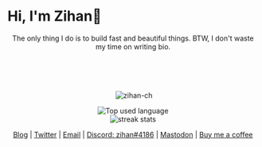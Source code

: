 # Hi, I'm Zihan🚀

<p align="center">
  The only thing I do is to build fast and beautiful things.
  BTW, I don't waste my time on writing bio.
</p>

<br />
<br />
<br />

<p align="center">&nbsp;<img align="center" src="https://github-readme-stats.vercel.app/api?username=zihan-ch&show_icons=true&locale=en&theme=graywhite" alt="zihan-ch" /></p>

<div align="center">
  <img src="https://github-readme-stats.vercel.app/api/top-langs/?username=zihan-ch&layout=compact&theme=graywhite" alt="Top used language" />
</div>

<div align="center">
  <img src="https://streak-stats.demolab.com?user=zihan-ch&hide_border=true&border_radius=5&theme=graywhite" alt="streak stats" />
</div>

<p align="center">
  <a href="https://zihan.ga">Blog</a> | <a href="https://twitter.com/zihanch">Twitter</a> | <a href="mailto:me@zihan.ga">Email</a> | <a href="https://discord.com/">Discord: zihan#4186</a> | <a rel="me" href="https://mas.to/@zihan">Mastodon</a> | <a href="https://ko-fi.com/zihanch">Buy me a coffee</a>
</p>
